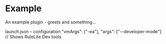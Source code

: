 # Example
An example plugin - greets and something...

launch.json - configuration
"vmArgs": ["-ea"],
"args": ["--developer-mode"] // Shows RuleLite Dev tools